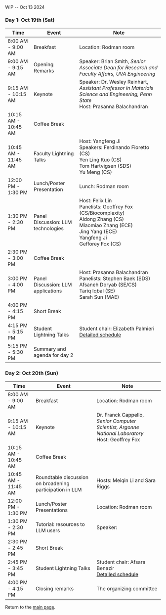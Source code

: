 WIP -- Oct 13 2024


### Day 1: Oct 19th (Sat) 

| Time                | Event                              | Note                                                                                                                                               |
|---------------------|------------------------------------|----------------------------------------------------------------------------------------------------------------------------------------------------|
| 8:00 AM - 9:00 AM   | Breakfast                          | Location: Rodman room                                                                                                                              |
| 9:00 AM - 9:15 AM   | Opening Remarks                    | Speaker: Brian Smith, _Senior Associate Dean for Research and Faculty Affairs, UVA Engineering_                                                    |
| 9:15 AM - 10:15 AM  | Keynote                            | Speaker: Dr. Wesley Reinhart, _Assistant Professor in Materials Science and Engineering, Penn State_ <br>Host: Prasanna Balachandran               |
| 10:15 AM - 10:45 AM | Coffee Break                       |                                                                                                                                                    |
| 10:45 AM - 11:45 AM | Faculty Lightning Talks            | Host: Yangfeng Ji<br>Speakers: Ferdinando Fioretto (CS)<br>Yen Ling Kuo (CS)<br>Tom Hartvigsen (SDS)<br>Yu Meng (CS)                               |
| 12:00 PM - 1:30 PM  | Lunch/Poster Presentation          | Lunch: Rodman room                                                                                                                                 |
| 1:30 PM - 2:30 PM   | Panel Discussion: LLM technologies | Host: Felix Lin<br>Panelists: Geoffrey Fox (CS/Biocomplexity)<br> Aidong Zhang (CS)<br>Miaomiao Zhang (ECE)<br>Jing Yang (ECE)<br>Yangfeng Ji <br> Gefforey Fox (CS) |
| 2:30 PM - 3:00 PM   | Coffee Break                       |                                                                                                                                                    |
| 3:00 PM - 4:00 PM   | Panel Discussion: LLM applications | Host: Prasanna Balachandran<br>Panelists: Stephen Baek (SDS) <br>Afsaneh Doryab (SE/CS)<br>Tariq Iqbal (SE) <br>Sarah Sun (MAE)                    |
| 4:00 PM - 4:15 PM   | Short Break                        |                                                                                                                                                    |
| 4:15 PM - 5:15 PM   | Student Lightning Talks            | Student chair: Elizabeth Palmieri <br> [Detailed schedule](instructions.md)                                                                                                                |
| 5:15 PM - 5:30 PM   | Summary and agenda for day 2       |                                                                                                                                                    |

### Day 2: Oct 20th (Sun) 

| Time                     | Event                                                   | Note                                                                                                      |
|--------------------------|---------------------------------------------------------|-----------------------------------------------------------------------------------------------------------|
| 8:00 AM - 9:00 AM        | Breakfast                                               | Location: Rodman room                                                                                     |
| 9:15 AM - 10:15 AM       | Keynote                                                 | Dr. Franck Cappello, _Senior Computer Scientist, Argonne National Laboratory_<br>Host: Geoffrey Fox          |
| 10:15 AM - 10:45 AM      | Coffee Break                                            |                                                                                                           |
| 10:45 AM - 11:45 AM      | Roundtable discussion on broadening participation in LLM | Hosts: Meiqin Li and Sara Riggs                                                                            |
| 12:00 PM - 1:30 PM       | Lunch/Poster Presentations                               | Location: Rodman room                                                                                     |
| 1:30 PM - 2:30 PM        | Tutorial: resources to LLM users                        | Speaker: <Yangfeng Ji>                                                                                               |
| 2:30 PM - 2:45 PM        | Short Break                                             |                                                                                                           |
| 2:45 PM - 3:45 PM        | Student Lightning Talks                                 | Student chair: Afsara Benazir <br> [Detailed schedule](instructions.md)                                                                    |
| 4:00 PM - 4:15 PM        | Closing remarks                                         | The organizing committee                                                                                  |

Return to the [main page](README.md).

